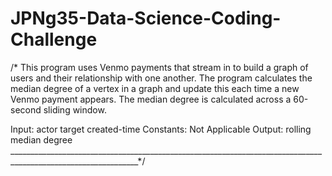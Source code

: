 # JPNg35-Data-Science-Coding-Challenge
/* This program uses Venmo payments that stream in to build a graph of users and their relationship with one another. The program calculates the median degree of a vertex in a graph and update this each time a new Venmo payment appears. The median degree is calculated across a 60-second sliding window.

Input: actor
       target
       created-time
Constants: Not Applicable
Output: rolling median degree
______________________________________________________________________________________________________________*/
